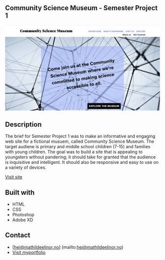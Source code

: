 ## Community Science Museum - Semester Project 1

![image](images/cms-screenshot.png)

## Description

The brief for Semester Project 1 was to make an informative and engaging web site for a fictional musuem, called Community Science Museum. The target audiene is primary and middle school children (7-15) and families with young children. The goal was to build a site that is appealing to youngsters without pandering; it should take for granted that the audience is inquisitive and intelligent. It should also be responsive and easy to use on a variety of devices.

[Visit site](https://cms-oslo.netlify.app)

## Built with

- HTML
- CSS
- Photoshop
- Adobe XD

## Contact

- [hei@mathildeelinor.no] (mailto:hei@mathildeelinor.no)
- [Visit myportfolio](https://www.mathildeelinor.no)
